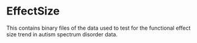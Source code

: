 # EffectSize
This contains binary files of the data used to test for the functional effect size trend in autism spectrum disorder data. 
